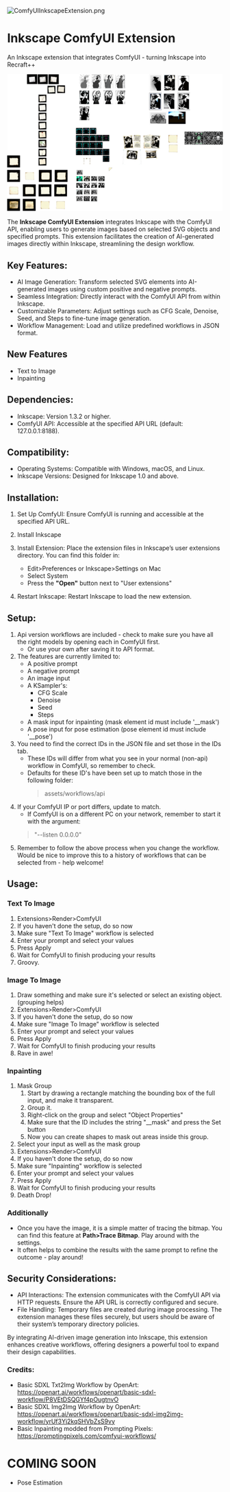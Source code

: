 ![ComfyUIInkscapeExtension.png](assets/ComfyUIInkscapeExtension.png)
# Inkscape ComfyUI Extension
An Inkscape extension that integrates ComfyUI - turning Inkscape into Recraft++

![Sample.png](assets/Sample.png)

The **Inkscape ComfyUI Extension** integrates Inkscape with the ComfyUI API, enabling users to generate images based on selected SVG objects and specified prompts. This extension facilitates the creation of AI-generated images directly within Inkscape, streamlining the design workflow.

## Key Features:
 * AI Image Generation: Transform selected SVG elements into AI-generated images using custom positive and negative prompts.
 * Seamless Integration: Directly interact with the ComfyUI API from within Inkscape.
 * Customizable Parameters: Adjust settings such as CFG Scale, Denoise, Seed, and Steps to fine-tune image generation.
 * Workflow Management: Load and utilize predefined workflows in JSON format.

## New Features
 * Text to Image
 * Inpainting

## Dependencies:
 * Inkscape: Version 1.3.2 or higher.
 * ComfyUI API: Accessible at the specified API URL (default: 127.0.0.1:8188).

## Compatibility:
 * Operating Systems: Compatible with Windows, macOS, and Linux.
 * Inkscape Versions: Designed for Inkscape 1.0 and above.

## Installation:
1. Set Up ComfyUI: Ensure ComfyUI is running and accessible at the specified API URL.
2. Install Inkscape
3. Install Extension: Place the extension files in Inkscape’s user extensions directory. You can find this folder in:

      - Edit>Preferences or Inkscape>Settings on Mac
      - Select System
      - Press the **"Open"** button next to "User extensions"
4. Restart Inkscape: Restart Inkscape to load the new extension.

## Setup:
1. Api version workflows are included - check to make sure you have all the right models by opening each in ComfyUI first.
   * Or use your own after saving it to API format.
2. The features are currently limited to:
     * A positive prompt
     * A negative prompt
     * An image input
     * A KSampler's:
       * CFG Scale
       * Denoise
       * Seed
       * Steps
     * A mask input for inpainting (mask element id must include '__mask')
     * A pose input for pose estimation (pose element id must include '__pose')
3. You need to find the correct IDs in the JSON file and set those in the IDs tab.
   * These IDs will differ from what you see in your normal (non-api) workflow in ComfyUI, so remember to check.
   * Defaults for these ID's have been set up to match those in the following folder: 
     > assets/workflows/api
4. If your ComfyUI IP or port differs, update to match.
   * If ComfyUI is on a different PC on your network, remember to start it with the argument: 
   > "--listen 0.0.0.0"
5. Remember to follow the above process when you change the workflow. Would be nice to improve this to a history of workflows that can be selected from - help welcome!

## Usage:
### Text To Image
1. Extensions>Render>ComfyUI
2. If you haven't done the setup, do so now
3. Make sure "Text To Image" workflow is selected
4. Enter your prompt and select your values
5. Press Apply
6. Wait for ComfyUI to finish producing your results
7. Groovy.

### Image To Image
1. Draw something and make sure it's selected or select an existing object. (grouping helps)
2. Extensions>Render>ComfyUI
3. If you haven't done the setup, do so now
4. Make sure "Image To Image" workflow is selected
5. Enter your prompt and select your values
6. Press Apply
7. Wait for ComfyUI to finish producing your results
8. Rave in awe!

### Inpainting
1. Mask Group
   1. Start by drawing a rectangle matching the bounding box of the full input, and make it transparent.
   2. Group it.
   3. Right-click on the group and select "Object Properties"
   4. Make sure that the ID includes the string "__mask" and press the Set button
   5. Now you can create shapes to mask out areas inside this group.
2. Select your input as well as the mask group
3. Extensions>Render>ComfyUI
4. If you haven't done the setup, do so now
5. Make sure "Inpainting" workflow is selected
6. Enter your prompt and select your values
7. Press Apply
8. Wait for ComfyUI to finish producing your results
9. Death Drop!

### Additionally
* Once you have the image, it is a simple matter of tracing the bitmap. You can find this feature at **Path>Trace Bitmap**. Play around with the settings.
* It often helps to combine the results with the same prompt to refine the outcome - play around!


## Security Considerations:
 * API Interactions: The extension communicates with the ComfyUI API via HTTP requests. Ensure the API URL is correctly configured and secure.
 * File Handling: Temporary files are created during image processing. The extension manages these files securely, but users should be aware of their system’s temporary directory policies.

By integrating AI-driven image generation into Inkscape, this extension enhances creative workflows, offering designers a powerful tool to expand their design capabilities.

### Credits:

* Basic SDXL Txt2Img Workflow by OpenArt:
https://openart.ai/workflows/openart/basic-sdxl-workflow/P8VEtDSQGYf4pOugtnvO
* Basic SDXL Img2Img Workflow by OpenArt:
https://openart.ai/workflows/openart/basic-sdxl-img2img-workflow/yrUf3Yj2kqSHVbZsS9vy
* Basic Inpainting modded from Prompting Pixels:
https://promptingpixels.com/comfyui-workflows/

# COMING SOON
* Pose Estimation
